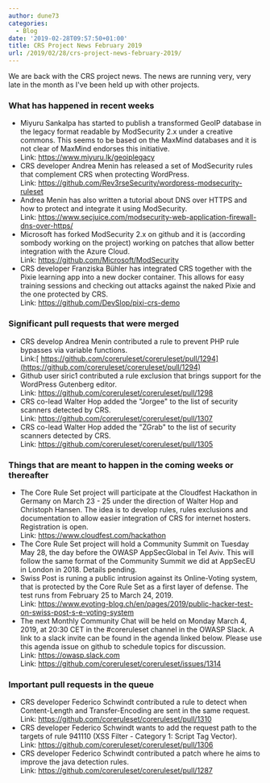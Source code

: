 ```yaml
---
author: dune73
categories:
  - Blog
date: '2019-02-28T09:57:50+01:00'
title: CRS Project News February 2019
url: /2019/02/28/crs-project-news-february-2019/
---
```


We are back with the CRS project news. The news are running very, very late in the month as I've been held up with other projects.

### What has happened in recent weeks

- Miyuru Sankalpa has started to publish a transformed GeoIP database in the legacy format readable by ModSecurity 2.x under a creative commons. This seems to be based on the MaxMind databases and it is not clear of MaxMind endorses this initiative.  
    Link: <https://www.miyuru.lk/geoiplegacy>
- CRS developer Andrea Menin has released a set of ModSecurity rules that complement CRS when protecting WordPress.  
    Link: <https://github.com/Rev3rseSecurity/wordpress-modsecurity-ruleset>
- Andrea Menin has also written a tutorial about DNS over HTTPS and how to protect and integrate it using ModSecurity.  
    Link: <https://www.secjuice.com/modsecurity-web-application-firewall-dns-over-https/>
- Microsoft has forked ModSecurity 2.x on github and it is (according sombody working on the project) working on patches that allow better integration with the Azure Cloud.  
    Link: <https://github.com/Microsoft/ModSecurity>
- CRS developer Franziska Bühler has integrated CRS together with the Pixie learning app into a new docker container. This allows for easy training sessions and checking out attacks against the naked Pixie and the one protected by CRS.  
    Link: <https://github.com/DevSlop/pixi-crs-demo>

### Significant pull requests that were merged

- CRS develop Andrea Menin contributed a rule to prevent PHP rule bypasses via variable functions.  
    Link:[ https://github.com/coreruleset/coreruleset/pull/1294](https://github.com/coreruleset/coreruleset/pull/1294)
- Github user siric1 contributed a rule exclusion that brings support for the WordPress Gutenberg editor.  
    Link: <https://github.com/coreruleset/coreruleset/pull/1298>
- CRS co-lead Walter Hop added the "Jorgee" to the list of security scanners detected by CRS.  
    Link: <https://github.com/coreruleset/coreruleset/pull/1307>
- CRS co-lead Walter Hop added the "ZGrab" to the list of security scanners detected by CRS.  
    Link: <https://github.com/coreruleset/coreruleset/pull/1305>

### Things that are meant to happen in the coming weeks or thereafter

- The Core Rule Set project will participate at the Cloudfest Hackathon in Germany on March 23 - 25 under the direction of Walter Hop and Christoph Hansen. The idea is to develop rules, rules exclusions and documentation to allow easier integration of CRS for internet hosters. Registration is open.  
    Link: <https://www.cloudfest.com/hackathon>
- The Core Rule Set project will hold a Community Summit on Tuesday May 28, the day before the OWASP AppSecGlobal in Tel Aviv. This will follow the same format of the Community Summit we did at AppSecEU in London in 2018. Details pending.
- Swiss Post is runing a public intrusion against its Online-Voting system, that is protected by the Core Rule Set as a first layer of defense. The test runs from February 25 to March 24, 2019.  
    Link: <https://www.evoting-blog.ch/en/pages/2019/public-hacker-test-on-swiss-post-s-e-voting-system>
- The next Monthly Community Chat will be held on Monday March 4, 2019, at 20:30 CET in the #coreruleset channel in the OWASP Slack. A link to a slack invite can be found in the agenda linked below. Please use this agenda issue on github to schedule topics for discussion.  
    Link: <https://owasp.slack.com>  
    Link: <https://github.com/coreruleset/coreruleset/issues/1314>

### Important pull requests in the queue

- CRS developer Federico Schwindt contributed a rule to detect when Content-Length and Transfer-Encoding are sent in the same request.  
    Link: <https://github.com/coreruleset/coreruleset/pull/1310>
- CRS developer Federico Schwindt wants to add the request path to the targets of rule <span class="blob-code-inner">941110</span> (XSS Filter - Category 1: Script Tag Vector).  
    Link: <https://github.com/coreruleset/coreruleset/pull/1306>
- CRS developer Federico Schwindt contributed a patch where he aims to improve the java detection rules.  
    Link: <https://github.com/coreruleset/coreruleset/pull/1287>

